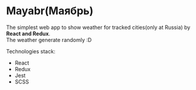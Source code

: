 <h1>Mayabr(Маябрь)</h1>

The simplest web app to show weather for tracked cities(only at Russia) by <strong>React and Redux</strong>.
<br>The weather generate randomly :D

Technologies stack:
<ul>
    <li>React</li>
    <li>Redux</li>
    <li>Jest</li>
    <li>SCSS</li>
</ul>